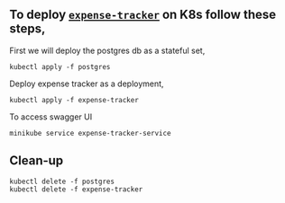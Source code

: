 ## To deploy [`expense-tracker`](https://github.com/navneetguptacse/expense-tracker-spring) on K8s follow these steps,
First we will deploy the postgres db as a stateful set,

```
kubectl apply -f postgres
```

Deploy expense tracker as a deployment,

```
kubectl apply -f expense-tracker
```

To access swagger UI 
```
minikube service expense-tracker-service
```

## Clean-up

```
kubectl delete -f postgres
kubectl delete -f expense-tracker
```